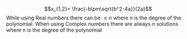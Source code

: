 $$x_{1,2}= \frac{-b\pm\sqrt{b^2-4a}}{2a}$$
While using Real numbers there can be $\le n$ where $n$ is the degree of the polynomial.
When using Complex numbers there are always $n$ solutions where n is the degree of the polynomial